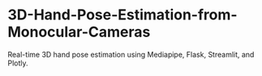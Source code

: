 # 3D-Hand-Pose-Estimation-from-Monocular-Cameras
Real-time 3D hand pose estimation using Mediapipe, Flask, Streamlit, and Plotly.
